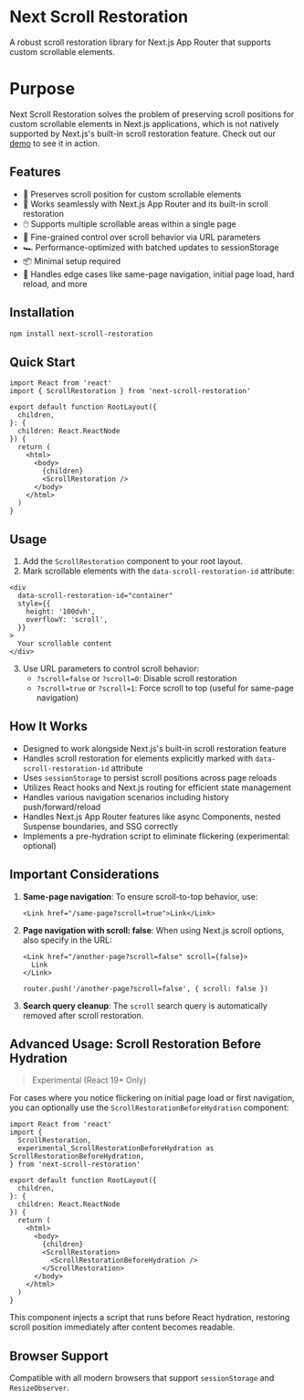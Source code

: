 # Next Scroll Restoration

A robust scroll restoration library for Next.js App Router that supports custom
scrollable elements.

# Purpose

Next Scroll Restoration solves the problem of preserving scroll positions for
custom scrollable elements in Next.js applications, which is not natively
supported by Next.js's built-in scroll restoration feature. Check out our [demo](https://next-scroll-restoration.vercel.app/) to see it in action.

## Features

- 🔄 Preserves scroll position for custom scrollable elements
- 🚀 Works seamlessly with Next.js App Router and its built-in scroll restoration
- 🖱️ Supports multiple scrollable areas within a single page
- 🔧 Fine-grained control over scroll behavior via URL parameters
- 🏎️ Performance-optimized with batched updates to sessionStorage
- 📦 Minimal setup required
- 🧠 Handles edge cases like same-page navigation, initial page load, hard reload, and more

## Installation

```bash
npm install next-scroll-restoration
```

## Quick Start

```tsx
import React from 'react'
import { ScrollRestoration } from 'next-scroll-restoration'

export default function RootLayout({
  children,
}: {
  children: React.ReactNode
}) {
  return (
    <html>
      <body>
        {children}
        <ScrollRestoration />
      </body>
    </html>
  )
}
```

## Usage

1. Add the `ScrollRestoration` component to your root layout.
2. Mark scrollable elements with the `data-scroll-restoration-id` attribute:

```tsx
<div
  data-scroll-restoration-id="container"
  style={{
    height: '100dvh',
    overflowY: 'scroll',
  }}
>
  Your scrollable content
</div>
```

3. Use URL parameters to control scroll behavior:
   - `?scroll=false` or `?scroll=0`: Disable scroll restoration
   - `?scroll=true` or `?scroll=1`: Force scroll to top (useful for same-page navigation)

## How It Works

- Designed to work alongside Next.js's built-in scroll restoration feature
- Handles scroll restoration for elements explicitly marked with `data-scroll-restoration-id` attribute
- Uses `sessionStorage` to persist scroll positions across page reloads
- Utilizes React hooks and Next.js routing for efficient state management
- Handles various navigation scenarios including history push/forward/reload
- Handles Next.js App Router features like async Components, nested Suspense boundaries, and SSG correctly
- Implements a pre-hydration script to eliminate flickering (experimental: optional)

## Important Considerations

1. **Same-page navigation**: To ensure scroll-to-top behavior, use:

   ```tsx
   <Link href="/same-page?scroll=true">Link</Link>
   ```

2. **Page navigation with scroll: false**: When using Next.js scroll options, also specify in the URL:

   ```tsx
   <Link href="/another-page?scroll=false" scroll={false}>
     Link
   </Link>
   ```

   ```tsx
   router.push('/another-page?scroll=false', { scroll: false })
   ```

3. **Search query cleanup**: The `scroll` search query is automatically removed after scroll restoration.

## Advanced Usage: Scroll Restoration Before Hydration

> Experimental (React 19+ Only)

For cases where you notice flickering on initial page load or first navigation,
you can optionally use the `ScrollRestorationBeforeHydration` component:

```tsx
import React from 'react'
import {
  ScrollRestoration,
  experimental_ScrollRestorationBeforeHydration as ScrollRestorationBeforeHydration,
} from 'next-scroll-restoration'

export default function RootLayout({
  children,
}: {
  children: React.ReactNode
}) {
  return (
    <html>
      <body>
        {children}
        <ScrollRestoration>
          <ScrollRestorationBeforeHydration />
        </ScrollRestoration>
      </body>
    </html>
  )
}
```

This component injects a script that runs before React hydration, restoring scroll position immediately after content becomes readable.

## Browser Support

Compatible with all modern browsers that support `sessionStorage` and
`ResizeObserver`.
